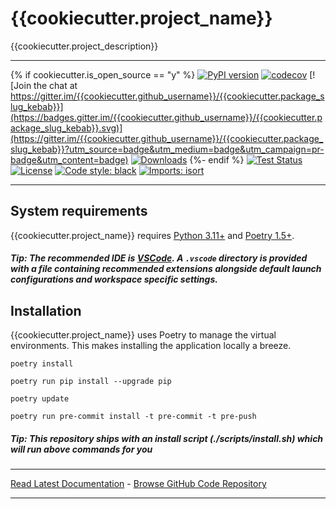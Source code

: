 # {{cookiecutter.project_name}}
{{cookiecutter.project_description}}

---
{% if cookiecutter.is_open_source == "y" %}
[![PyPI version](https://badge.fury.io/py/{{cookiecutter.package_slug_kebab}}.svg)](http://badge.fury.io/py/{{cookiecutter.package_slug_kebab}})
[![codecov](https://codecov.io/gh/{{cookiecutter.github_username}}/{{cookiecutter.package_slug_kebab}}/branch/master/graph/badge.svg)](https://codecov.io/gh/{{cookiecutter.github_username}}/{{cookiecutter.package_slug_kebab}})
[![Join the chat at https://gitter.im/{{cookiecutter.github_username}}/{{cookiecutter.package_slug_kebab}}](https://badges.gitter.im/{{cookiecutter.github_username}}/{{cookiecutter.package_slug_kebab}}.svg)](https://gitter.im/{{cookiecutter.github_username}}/{{cookiecutter.package_slug_kebab}}?utm_source=badge&utm_medium=badge&utm_campaign=pr-badge&utm_content=badge)
[![Downloads](https://pepy.tech/badge/{{cookiecutter.package_slug_kebab}})](https://pepy.tech/project/{{cookiecutter.package_slug_kebab}})
{%- endif %}
[![Test Status](https://github.com/{{cookiecutter.github_username}}/{{cookiecutter.package_slug_kebab}}/actions/workflows/test.yml/badge.svg)](https://github.com/{{cookiecutter.github_username}}/{{cookiecutter.package_slug_kebab}}/actions?query=workflow%3ATest)
[![License](https://img.shields.io/github/license/mashape/apistatus.svg)](https://pypi.python.org/pypi/{{cookiecutter.package_slug_kebab}}/)
[![Code style: black](https://img.shields.io/badge/code%20style-black-000000.svg)](https://github.com/psf/black)
[![Imports: isort](https://img.shields.io/badge/%20imports-isort-%231674b1?style=flat)](https://pycqa.github.io/isort/)

---
## System requirements
{{cookiecutter.project_name}} requires [Python 3.11+](https://www.python.org/downloads/) and [Poetry 1.5+](https://python-poetry.org/docs/).

##### Tip: The recommended IDE is [VSCode](https://code.visualstudio.com/). A `.vscode` directory is provided with a file containing recommended extensions alongside default launch configurations and workspace specific settings.

## Installation
{{cookiecutter.project_name}} uses Poetry to manage the virtual environments. This makes installing the application locally a breeze.  

`poetry install`

`poetry run pip install --upgrade pip`

`poetry update`

`poetry run pre-commit install -t pre-commit -t pre-push`

##### Tip: This repository ships with an install script (./scripts/install.sh) which will run above commands for you

---
[Read Latest Documentation](https://{{cookiecutter.github_username}}.github.io/{{cookiecutter.package_slug_kebab}}/) - [Browse GitHub Code Repository](https://github.com/{{cookiecutter.github_username}}/{{cookiecutter.package_slug_kebab}}/)

---
